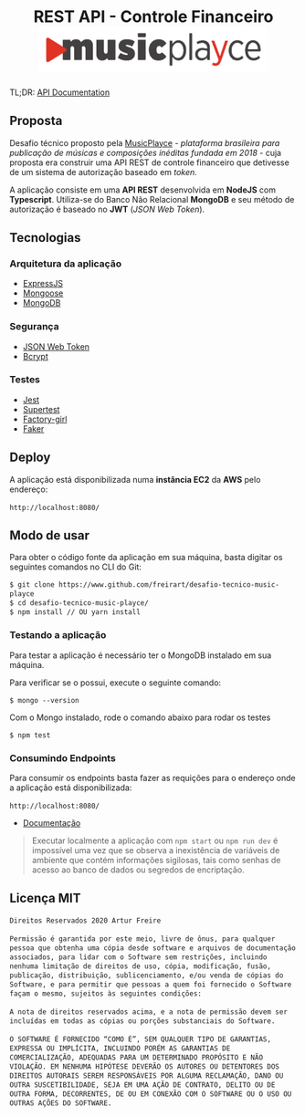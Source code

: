 <h1 align="center">
	REST API - Controle Financeiro<br/>
	<a href="http://www.musicplayce.com" target="_blank">
		<img src="https://raw.githubusercontent.com/freirart/desafio-tecnico-music-playce/main/public/readme-caption-image.gif" width="400" />
	</a>
</h1>

TL;DR: <a href="https://github.com/freirart/desafio-tecnico-music-playce/blob/main/public/docs.md" target="_blank"> API Documentation </a>

## Proposta
Desafio técnico proposto pela <a href="http://www.musicplayce.com" target="_blank">MusicPlayce</a> _- plataforma brasileira para publicação de músicas e composições inéditas fundada em 2018 -_ cuja proposta era construir uma API REST de controle financeiro que detivesse de um sistema de autorização baseado em _token_.

A aplicação consiste em uma __API REST__ desenvolvida em __NodeJS__ com __Typescript__. Utiliza-se do Banco Não Relacional __MongoDB__ e seu método de autorização é baseado no __JWT__ (_JSON Web Token_).

## Tecnologias

### Arquitetura da aplicação
* <a href="https://github.com/expressjs/express" target="_blank">ExpressJS</a>
* <a href="https://github.com/Automattic/mongoose" target="_blank">Mongoose</a>
* <a href="https://www.mongodb.com/" target="_blank">MongoDB</a>

### Segurança
* <a href="https://github.com/auth0/node-jsonwebtoken" target="_blank">JSON Web Token</a>
* <a href="https://github.com/kelektiv/node.bcrypt.js" target="_blank">Bcrypt</a>

### Testes
* <a href="https://github.com/facebook/jest" target="_blank">Jest</a>
* <a href="https://github.com/visionmedia/supertest" target="_blank">Supertest</a>
* <a href="https://github.com/simonexmachina/factory-girl" target="_blank">Factory-girl</a>
* <a href="https://github.com/Marak/faker.js" target="_blank">Faker</a>

## Deploy

A aplicação está disponibilizada numa __instância EC2__ da __AWS__ pelo endereço: <br>

`http://localhost:8080/`

## Modo de usar
Para obter o código fonte da aplicação em sua máquina, basta digitar os seguintes comandos no CLI do Git:

```
$ git clone https://www.github.com/freirart/desafio-tecnico-music-playce
$ cd desafio-tecnico-music-playce/
$ npm install // OU yarn install
```

### Testando a aplicação
Para testar a aplicação é necessário ter o MongoDB instalado em sua máquina.

Para verificar se o possui, execute o seguinte comando:

```
$ mongo --version
```

Com o Mongo instalado, rode o comando abaixo para rodar os testes

```
$ npm test
```
### Consumindo Endpoints
Para consumir os endpoints basta fazer as requições para o endereço onde a aplicação está disponibilizada: <br>

`http://localhost:8080/`

* <a href="https://github.com/freirart/desafio-tecnico-music-playce/blob/main/public/docs.md" target="_blank"> Documentação </a>

> Executar localmente a aplicação com `npm start` ou `npm run dev` é impossível uma vez que se observa a inexistência de variáveis de ambiente que contém informações sigilosas, tais como senhas de acesso ao banco de dados ou segredos de encriptação.

## Licença MIT

```
Direitos Reservados 2020 Artur Freire

Permissão é garantida por este meio, livre de ônus, para qualquer pessoa que obtenha uma cópia desde software e arquivos de documentação associados, para lidar com o Software sem restrições, incluindo nenhuma limitação de direitos de uso, cópia, modificação, fusão, publicação, distribuição, sublicenciamento, e/ou venda de cópias do Software, e para permitir que pessoas a quem foi fornecido o Software façam o mesmo, sujeitos às seguintes condições:

A nota de direitos reservados acima, e a nota de permissão devem ser incluídas em todas as cópias ou porções substanciais do Software.

O SOFTWARE É FORNECIDO “COMO É”, SEM QUALQUER TIPO DE GARANTIAS, EXPRESSA OU IMPLÍCITA, INCLUINDO PORÉM AS GARANTIAS DE COMERCIALIZAÇÃO, ADEQUADAS PARA UM DETERMINADO PROPÓSITO E NÃO VIOLAÇÃO. EM NENHUMA HIPÓTESE DEVERÃO OS AUTORES OU DETENTORES DOS DIREITOS AUTORAIS SEREM RESPONSÁVEIS POR ALGUMA RECLAMAÇÃO, DANO OU OUTRA SUSCETIBILIDADE, SEJA EM UMA AÇÃO DE CONTRATO, DELITO OU DE OUTRA FORMA, DECORRENTES, DE OU EM CONEXÃO COM O SOFTWARE OU O USO OU OUTRAS AÇÕES DO SOFTWARE.
```
